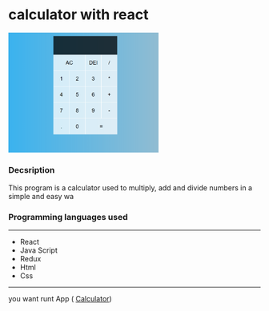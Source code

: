 
# calculator with react

<img src="src\photo\Screenshot 2023-10-05 160924.png" width=300>

### Decsription 

This program is a calculator used to multiply, add and divide numbers in a simple and easy wa

### Programming languages ​​used

***
- React 
- Java Script
- Redux 
- Html
- Css 
***

 you want runt App (
<a href="https://calculator-redux-gd1srjl2t-mohamedhassan2211.vercel.app/" >Calculator</a>)

